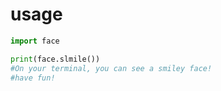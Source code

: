 # usage
```python
import face

print(face.slmile())
#On your terminal, you can see a smiley face!
#have fun!
```
